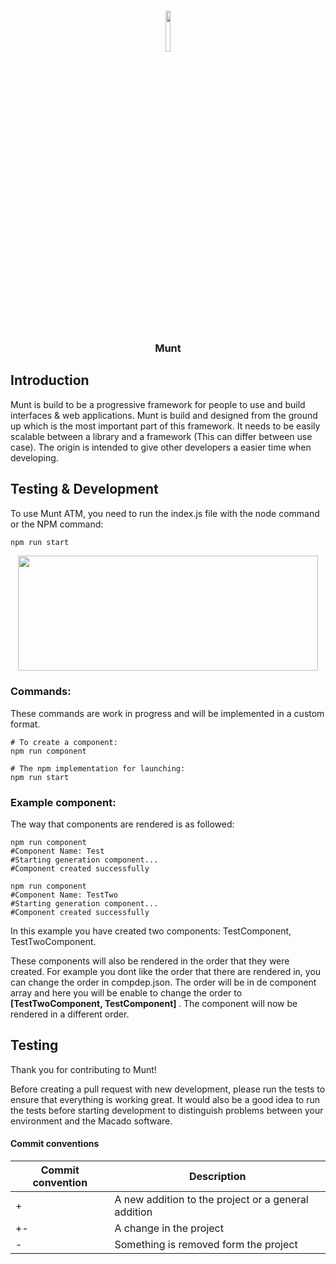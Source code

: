 <br>
<p align="center"><img src="https://i.imgur.com/woXH17D.png" width="13%" height="13%"> </p>
<h3 align="center">Munt</h3>

## Introduction

Munt is build to be a progressive framework for people to use and build interfaces & web applications. Munt is build and designed from the ground up which is the most important part of this framework. It needs to be easily scalable between a library and a framework (This can differ between use case). The origin is intended to give other developers a easier time when developing.

## Testing & Development
To use Munt ATM, you need to run the index.js file with the node command or the NPM command:
```TypeScript
npm run start
```

<p align="center"><img src="https://media1.giphy.com/media/91Z5o8YS7aK2hPNN97/giphy.gif?cid=790b761106d23481f08de15856ece798a014113d110faeb1&rid=giphy.gif&ct=g" width="480" height="184"> </p>

### Commands:

These commands are work in progress and will be implemented in a custom format.

```shell
# To create a component:
npm run component

# The npm implementation for launching:
npm run start
```

### Example component:
The way that components are rendered is as followed:

```shell
npm run component
#Component Name: Test
#Starting generation component...
#Component created successfully

npm run component
#Component Name: TestTwo
#Starting generation component...
#Component created successfully
```
In this example you have created two components: TestComponent, TestTwoComponent.

These components will also be rendered in the order that they were created. For example you dont like the order that there are rendered in, you can change the order in compdep.json. The order will be in de component array and here you will be enable to change the order to <b> [TestTwoComponent, TestComponent] </b> . The component will now be rendered in a different order.

## Testing
<p>Thank you for contributing to Munt!

Before creating a pull request with new development, please run the tests to ensure that everything is working great. It would also be a good idea to run the tests before starting development to distinguish problems between your environment and the Macado software. </p>

#### Commit conventions
<table>
<thead>
<tr>
<th>Commit convention</th>
<th>Description</th>
</tr>
</thead>
<tbody>
 
<tr>
<td>+</td>
<td>A new addition to the project or a general addition</td>
</tr>
<tr>
<td>+-</td>
<td>A change in the project</td>
</tr>
<td>-</td>
<td>Something is removed form the project</td>
</tr>
</tbody>
</table>
